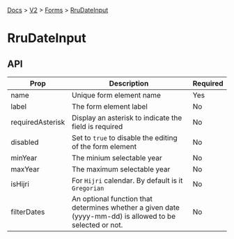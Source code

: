 [Docs](/) > [V2](/docs/v2/get-started) > [Forms](/docs/v2/components/RruForm) > [RruDateInput](/docs/v2/components/RruDateInput)

# RruDateInput

## API

| Prop             | Description                                                                                              | Required |
| ---------------- | -------------------------------------------------------------------------------------------------------- | -------- |
| name             | Unique form element name                                                                                 | Yes      |
| label            | The form element label                                                                                   | No       |
| requiredAsterisk | Display an asterisk to indicate the field is required                                                    | No       |
| disabled         | Set to `true` to disable the editing of the form element                                                 | No       |
| minYear          | The minium selectable year                                                                               | No       |
| maxYear          | The maximum selectable year                                                                              | No       |
| isHijri          | For `Hijri` calendar. By default is it `Gregorian`                                                       | No       |
| filterDates      | An optional function that determines whether a given date (yyyy-mm-dd) is allowed to be selected or not. | No       |
